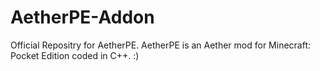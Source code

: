 # AetherPE-Addon
Official Repositry for AetherPE. AetherPE is an Aether mod for Minecraft: Pocket Edition coded in C++. :)
